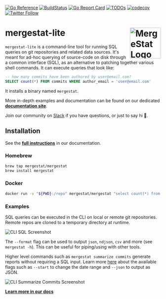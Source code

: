 [![Go Reference](https://pkg.go.dev/badge/github.com/mergestat/mergestat-lite.svg)](https://pkg.go.dev/github.com/mergestat/mergestat-lite)
[![BuildStatus](https://github.com/ngodn/codereport-cli/workflows/tests/badge.svg)](https://github.com/ngodn/codereport-cli/actions?workflow=tests)
[![Go Report Card](https://goreportcard.com/badge/github.com/mergestat/mergestat-lite)](https://goreportcard.com/report/github.com/mergestat/mergestat-lite)
[![TODOs](https://badgen.net/https/api.tickgit.com/badgen/github.com/ngodn/codereport-cli/main)](https://www.tickgit.com/browse?repo=github.com/mergestat/mergestat-lite&branch=main)
[![codecov](https://codecov.io/gh/ngodn/codereport-cli/branch/main/graph/badge.svg)](https://codecov.io/gh/mergestat/mergestat-lite)
[![Twitter Follow](https://img.shields.io/twitter/follow/mergestat)](https://twitter.com/mergestat)


# mergestat-lite <a href="https://app.mergestat.com/"><img align="right" src="https://github.com/ngodn/codereport-cli/raw/main/docs/logo.png" alt="MergeStat Logo" height="100"></a>

`mergestat-lite` is a command-line tool for running SQL queries on git repositories and related data sources.
It's meant for ad-hoc querying of source-code on disk through a common interface (SQL), as an alternative to patching together various shell commands.
It can execute queries that look like:
```sql
-- how many commits have been authored by user@email.com?
SELECT count(*) FROM commits WHERE author_email = 'user@email.com'
```

It installs a binary named `mergestat`.

More in-depth examples and documentation can be found on our dedicated [**documentation site**](https://docs.mergestat.com/).

Join our community on [Slack](https://join.slack.com/t/mergestatcommunity/shared_invite/zt-xvvtvcz9-w3JJVIdhLgEWrVrKKNXOYg) if you have questions, or just to say hi 🎉.

## Installation

See the [**full instructions**](https://docs.mergestat.com/getting-started-cli/installation) in our documentation.

### Homebrew

```bash
brew tap mergestat/mergestat
brew install mergestat
```

### Docker
```bash
docker run -v "${PWD}:/repo" mergestat/mergestat "select count(*) from commits"
```

### Examples

SQL queries can be executed in the CLI on local or remote git repositories.
Remote repos are cloned to a temporary directory at runtime.

![CLI SQL Screenshot](./docs/cli-query-example.png)

The `--format` flag can be used to output `json`, `ndjson`, `csv` and more (see `mergestat -h`).
This can be useful for piping/using with other tools.

Higher level commands such as `mergestat summarize commits` generate reports without requiring a SQL input.
Learn more [here](https://docs.mergestat.com/getting-started-cli/summarize-commits) about the available flags such as `--start` to change the date range and `--json` to output as JSON.

![CLI Summarize Commits Screenshot](./docs/cli-summarize-example.png)

[**Learn more in our docs**](https://docs.mergestat.com/)
